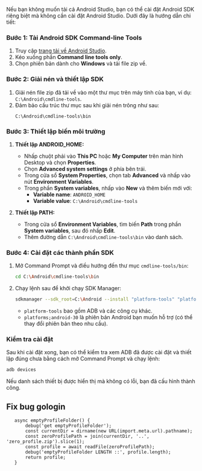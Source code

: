 Nếu bạn không muốn tải cả Android Studio, bạn có thể cài đặt Android SDK riêng biệt mà không cần cài đặt Android Studio. Dưới đây là hướng dẫn chi tiết:

### Bước 1: Tải Android SDK Command-line Tools

1. Truy cập [trang tải về Android Studio](https://developer.android.com/studio#downloads).
2. Kéo xuống phần **Command line tools only**.
3. Chọn phiên bản dành cho **Windows** và tải file zip về.

### Bước 2: Giải nén và thiết lập SDK

1. Giải nén file zip đã tải về vào một thư mục trên máy tính của bạn, ví dụ: `C:\Android\cmdline-tools`.
2. Đảm bảo cấu trúc thư mục sau khi giải nén trông như sau:
   ```
   C:\Android\cmdline-tools\bin
   ```

### Bước 3: Thiết lập biến môi trường

1. **Thiết lập ANDROID_HOME:**

   - Nhấp chuột phải vào **This PC** hoặc **My Computer** trên màn hình Desktop và chọn **Properties**.
   - Chọn **Advanced system settings** ở phía bên trái.
   - Trong cửa sổ **System Properties**, chọn tab **Advanced** và nhấp vào nút **Environment Variables**.
   - Trong phần **System variables**, nhấp vào **New** và thêm biến mới với:
     - **Variable name**: `ANDROID_HOME`
     - **Variable value**: `C:\Android\cmdline-tools`

2. **Thiết lập PATH:**
   - Trong cửa sổ **Environment Variables**, tìm biến **Path** trong phần **System variables**, sau đó nhấp **Edit**.
   - Thêm đường dẫn `C:\Android\cmdline-tools\bin` vào danh sách.

### Bước 4: Cài đặt các thành phần SDK

1. Mở Command Prompt và điều hướng đến thư mục `cmdline-tools/bin`:
   ```sh
   cd C:\Android\cmdline-tools\bin
   ```
2. Chạy lệnh sau để khởi chạy SDK Manager:
   ```sh
   sdkmanager --sdk_root=C:\Android --install "platform-tools" "platforms;android-30"
   ```
   - `platform-tools` bao gồm ADB và các công cụ khác.
   - `platforms;android-30` là phiên bản Android bạn muốn hỗ trợ (có thể thay đổi phiên bản theo nhu cầu).

### Kiểm tra cài đặt

Sau khi cài đặt xong, bạn có thể kiểm tra xem ADB đã được cài đặt và thiết lập đúng chưa bằng cách mở Command Prompt và chạy lệnh:

```sh
adb devices
```

Nếu danh sách thiết bị được hiển thị mà không có lỗi, bạn đã cấu hình thành công.

## Fix bug gologin

```
   async emptyProfileFolder() {
       debug('get emptyProfileFolder');
       const currentDir = dirname(new URL(import.meta.url).pathname);
       const zeroProfilePath = join(currentDir, '..', 'zero_profile.zip').slice(1);
       const profile = await readFile(zeroProfilePath);
       debug('emptyProfileFolder LENGTH ::', profile.length);
       return profile;
   }
```
